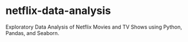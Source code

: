 # netflix-data-analysis
Exploratory Data Analysis of Netflix Movies and TV Shows using Python, Pandas, and Seaborn.
